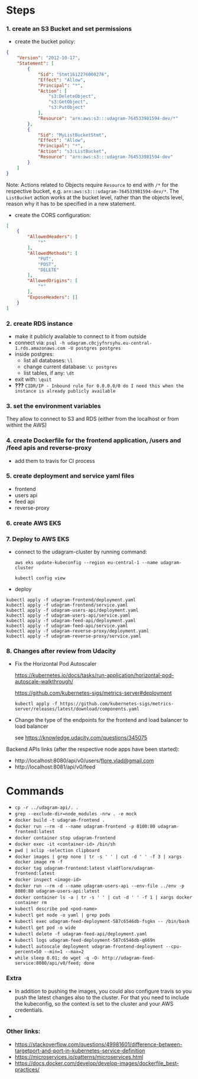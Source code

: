 # Steps
### 1. create an S3 Bucket and set permissions
* create the bucket policy:
```json
{
    "Version": "2012-10-17",
    "Statement": [
        {
            "Sid": "Stmt1612276008276",
            "Effect": "Allow",
            "Principal": "*",
            "Action": [
                "s3:DeleteObject",
                "s3:GetObject",
                "s3:PutObject"
            ],
            "Resource": "arn:aws:s3:::udagram-764533981594-dev/*"
        },
        {
            "Sid": "MyListBucketStmt",
            "Effect": "Allow",
            "Principal": "*",
            "Action": "s3:ListBucket",
            "Resource": "arn:aws:s3:::udagram-764533981594-dev"
        }
    ]
}
```
Note: Actions related to Objects require `Resource` to end with `/*` for the respective bucket, e.g. `arn:aws:s3:::udagram-764533981594-dev/*`. The `ListBucket` action works at the bucket level, rather than the objects level, reason why it has to be specified in a new statement.

* create the CORS configuration:
```json
[
    {
        "AllowedHeaders": [
            "*"
        ],
        "AllowedMethods": [
            "PUT",
            "POST",
            "DELETE"
        ],
        "AllowedOrigins": [
            "*"
        ],
        "ExposeHeaders": []
    }
]
```

### 2. create RDS instance
* make it publicly available to connect to it from outside
* connect via: `psql -h udagram.c0cjyfnrsyhu.eu-central-1.rds.amazonaws.com -U postgres postgres`
* inside postgres:
  * list all databases: `\l`
  * change current database: `\c postgres`
  * list tables, if any: `\dt`
* exit with: `\quit`
* **???** `CIDR/IP - Inbound rule for 0.0.0.0/0 do I need this when the instance is already publicly available`

### 3. set the environment variables
They allow to connect to S3 and RDS (either from the localhost or from withint the AWS)

### 4. create Dockerfile for the frontend application, /users and /feed apis and reverse-proxy
* add them to travis for CI process

### 5. create deployment and service yaml files
* frontend
* users api
* feed api
* reverse-proxy

### 6. create AWS EKS

### 7. Deploy to AWS EKS
* connect to the udagram-cluster by running command:
  
  `aws eks update-kubeconfig --region eu-central-1 --name udagram-cluster`

  `kubectl config view`
* deploy
 ``` 
 kubectl apply -f udagram-frontend/deployment.yaml 
 kubectl apply -f udagram-frontend/service.yaml 
 kubectl apply -f udagram-users-api/deployment.yaml 
 kubectl apply -f udagram-users-api/service.yaml 
 kubectl apply -f udagram-feed-api/deployment.yaml 
 kubectl apply -f udagram-feed-api/service.yaml 
 kubectl apply -f udagram-reverse-proxy/deployment.yaml 
 kubectl apply -f udagram-reverse-proxy/service.yaml 
```

### 8. Changes after review from Udacity
* Fix the Horizontal Pod Autoscaler
  
  https://kubernetes.io/docs/tasks/run-application/horizontal-pod-autoscale-walkthrough/

  https://github.com/kubernetes-sigs/metrics-server#deployment
  
  `kubectl apply -f https://github.com/kubernetes-sigs/metrics-server/releases/latest/download/components.yaml`

* Change the type of the endpoints for the frontend and load balancer to load balancer

    see https://knowledge.udacity.com/questions/345075


Backend APIs links (after the respective node apps have been started):
* http://localhost:8080/api/v0/users/flore.vlad@gmail.com
* http://localhost:8081/api/v0/feed

# Commands
* `cp -r ../udagram-api/. .`
* `grep --exclude-dir=node_modules -nrw . -e mock`
* `docker build -t udagram-frontend .`
* `docker run --rm -d --name udagram-frontend -p 8100:80 udagram-frontend:latest`
* `docker container stop udagram-frontend`
* `docker exec -it <container-id> /bin/sh`
* `pwd | xclip -selection clipboard`
* `docker images | grep none | tr -s ' ' | cut -d ' ' -f 3 | xargs docker image rm -f`
* `docker tag udagram-frontend:latest vladflore/udagram-frontend:latest`
* `docker inspect <image-id>`
* `docker run --rm -d --name udagram-users-api --env-file ../env -p 8080:80 udagram-users-api:latest`
* `docker container ls -a | tr -s ' ' | cut -d ' ' -f 1 | xargs docker container rm`
* `kubectl describe pod <pod-name>`
* `kubectl get node -o yaml | grep pods`
* `kubectl exec udagram-feed-deployment-587c6546db-fsgkn -- /bin/bash`
* `kubectl get pod -o wide`
* `kubectl delete -f udagram-feed-api/deployment.yaml`
* `kubectl logs udagram-feed-deployment-587c6546db-q669n`
* `kubectl autoscale deployment udagram-frontend-deployment --cpu-percent=50 --min=1 --max=2`
* `while sleep 0.01; do wget -q -O- http://udagram-feed-service:8080/api/v0/feed; done`


### Extra
* In addition to pushing the images, you could also configure travis so you push the latest changes also to the cluster. For that you need to include the kubeconfig, so the context is set to the cluster and your AWS credentials.
* 


### Other links:
* https://stackoverflow.com/questions/49981601/difference-between-targetport-and-port-in-kubernetes-service-definition
* https://microservices.io/patterns/microservices.html
* https://docs.docker.com/develop/develop-images/dockerfile_best-practices/